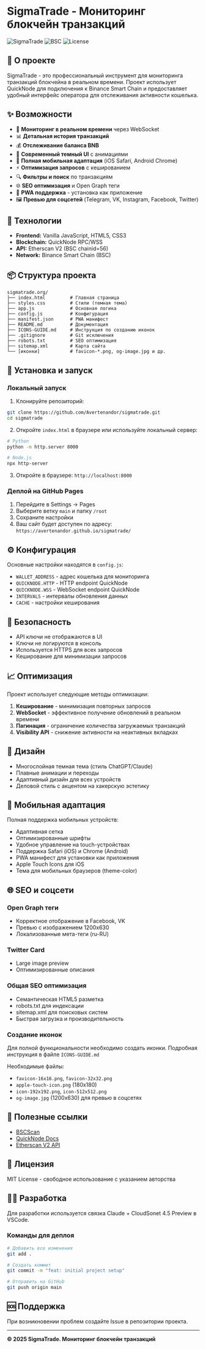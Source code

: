 # SigmaTrade - Мониторинг блокчейн транзакций

![SigmaTrade](https://img.shields.io/badge/Status-Active-success)
![BSC](https://img.shields.io/badge/Network-BSC-yellow)
![License](https://img.shields.io/badge/License-MIT-blue)

## 🎯 О проекте

SigmaTrade - это профессиональный инструмент для мониторинга транзакций блокчейна в реальном времени. Проект использует QuickNode для подключения к Binance Smart Chain и предоставляет удобный интерфейс оператора для отслеживания активности кошелька.

## ✨ Возможности

- 🔄 **Мониторинг в реальном времени** через WebSocket
- 📊 **Детальная история транзакций** 
- 💰 **Отслеживание баланса BNB**
- 🎨 **Современный темный UI** с анимациями
- 📱 **Полная мобильная адаптация** (iOS Safari, Android Chrome)
- ⚡ **Оптимизация запросов** с кешированием
- 🔍 **Фильтры и поиск** по транзакциям
- 🌐 **SEO оптимизация** и Open Graph теги
- 📲 **PWA поддержка** - установка как приложение
- 🖼️ **Превью для соцсетей** (Telegram, VK, Instagram, Facebook, Twitter)

## 🚀 Технологии

- **Frontend:** Vanilla JavaScript, HTML5, CSS3
- **Blockchain:** QuickNode RPC/WSS
- **API:** Etherscan V2 (BSC chainid=56)
- **Network:** Binance Smart Chain (BSC)

## 📦 Структура проекта

```
sigmatrade.org/
├── index.html         # Главная страница
├── styles.css         # Стили (темная тема)
├── app.js             # Основная логика
├── config.js          # Конфигурация
├── manifest.json      # PWA манифест
├── README.md          # Документация
├── ICONS-GUIDE.md     # Инструкция по созданию иконок
├── .gitignore         # Git исключения
├── robots.txt         # SEO оптимизация
├── sitemap.xml        # Карта сайта
└── [иконки]           # favicon-*.png, og-image.jpg и др.
```

## 🔧 Установка и запуск

### Локальный запуск

1. Клонируйте репозиторий:
```bash
git clone https://github.com/Avertenandor/sigmatrade.git
cd sigmatrade
```

2. Откройте `index.html` в браузере или используйте локальный сервер:
```bash
# Python
python -m http.server 8000

# Node.js
npx http-server
```

3. Откройте в браузере: `http://localhost:8000`

### Деплой на GitHub Pages

1. Перейдите в Settings → Pages
2. Выберите ветку `main` и папку `/root`
3. Сохраните настройки
4. Ваш сайт будет доступен по адресу: `https://avertenandor.github.io/sigmatrade/`

## ⚙️ Конфигурация

Основные настройки находятся в `config.js`:

- `WALLET_ADDRESS` - адрес кошелька для мониторинга
- `QUICKNODE.HTTP` - HTTP endpoint QuickNode
- `QUICKNODE.WSS` - WebSocket endpoint QuickNode
- `INTERVALS` - интервалы обновления данных
- `CACHE` - настройки кеширования

## 🔐 Безопасность

- API ключи не отображаются в UI
- Ключи не логируются в консоль
- Используется HTTPS для всех запросов
- Кеширование для минимизации запросов

## 📈 Оптимизация

Проект использует следующие методы оптимизации:

1. **Кеширование** - минимизация повторных запросов
2. **WebSocket** - эффективное получение обновлений в реальном времени
3. **Пагинация** - ограничение количества загружаемых транзакций
4. **Visibility API** - снижение активности на неактивных вкладках

## 🎨 Дизайн

- Многослойная темная тема (стиль ChatGPT/Claude)
- Плавные анимации и переходы
- Адаптивный дизайн для всех устройств
- Деловой стиль с акцентом на хакерскую эстетику

## 📱 Мобильная адаптация

Полная поддержка мобильных устройств:
- Адаптивная сетка
- Оптимизированные шрифты
- Удобное управление на touch-устройствах
- Поддержка Safari (iOS) и Chrome (Android)
- PWA манифест для установки как приложения
- Apple Touch Icons для iOS
- Тема для мобильных браузеров (theme-color)

## 🌐 SEO и соцсети

### Open Graph теги
- Корректное отображение в Facebook, VK
- Превью с изображением 1200x630
- Локализованные мета-теги (ru-RU)

### Twitter Card
- Large image preview
- Оптимизированные описания

### Общая SEO оптимизация
- Семантическая HTML5 разметка
- robots.txt для индексации
- sitemap.xml для поисковых систем
- Быстрая загрузка и производительность

### Создание иконок
Для полной функциональности необходимо создать иконки.
Подробная инструкция в файле `ICONS-GUIDE.md`

Необходимые файлы:
- `favicon-16x16.png`, `favicon-32x32.png`
- `apple-touch-icon.png` (180x180)
- `icon-192x192.png`, `icon-512x512.png`
- `og-image.jpg` (1200x630) для превью в соцсетях

## 🔗 Полезные ссылки

- [BSCScan](https://bscscan.com)
- [QuickNode Docs](https://www.quicknode.com/docs)
- [Etherscan V2 API](https://docs.etherscan.io/v2-migration)

## 📄 Лицензия

MIT License - свободное использование с указанием авторства

## 👨‍💻 Разработка

Для разработки используется связка Claude + CloudSonet 4.5 Preview в VSCode.

### Команды для деплоя

```bash
# Добавить все изменения
git add .

# Создать коммит
git commit -m "feat: initial project setup"

# Отправить на GitHub
git push origin main
```

## 🆘 Поддержка

При возникновении проблем создайте Issue в репозитории проекта.

---

**© 2025 SigmaTrade. Мониторинг блокчейн транзакций**
